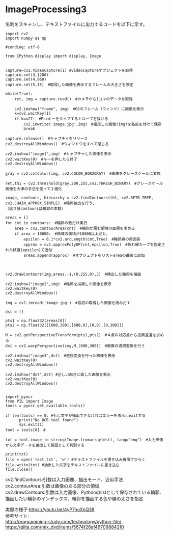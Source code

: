 # ImageProcessing3

名刺をスキャンし、テキストファイルに出力するコードを以下に示す。

```
import cv2
import numpy as np

#conding: utf-8

from IPython.display import display, Image


capture=cv2.VideoCapture(1) #VideoCaptureオブジェクトを取得
capture.set(3,1280)
capture.set(4,960)
capture.set(5,15)　#取得した画像を表示するフレームの大きさを設定

while(True):
	ret, img = capture.read()　#カメラから1コマのデータを取得

	cv2.imshow("frame", img)　#OSのフレーム（ウィンド）に画像を表示
	k=cv2.waitKey(1)	
	if k==27:　#Escキーをタイプするとループを抜ける
		cv2.imwrite('image.jpg',img)　#指定した画像(img)を名前を付けて保存
		break

capture.release()　#キャプチャをリリース
cv2.destroyAllWindows()　#ウィンドウをすべて閉じる

cv2.imshow("image1",img)　#キャプチャした画像を表示
cv2.waitKey(0)　#キーを押したら終了
cv2.destroyAllWindows()

gray = cv2.cvtColor(img, cv2.COLOR_BGR2GRAY)　#画像をグレースケールに変換

ret,th1 = cv2.threshold(gray,200,255,cv2.THRESH_BINARY)　#グレースケール画像を大津の手法を使って２値化

image, contours, hierarchy = cv2.findContours(th1, cv2.RETR_TREE, cv2.CHAIN_APPROX_SIMPLE)　#輪郭抽出を行う,
（返り値contoursは輪郭の本数）

areas = []
for cnt in contours:　#輪郭の数だけ実行
    area = cv2.contourArea(cnt)　#輪郭が囲む領域の面積を求める
    if area > 10000:　#領域の面積が10000以上だと、
        epsilon = 0.1*cv2.arcLength(cnt,True)　#輪郭線の周囲長
        approx = cv2.approxPolyDP(cnt,epsilon,True)　#折れ線カーブを指定された精度(epsilon)で近似
        areas.append(approx)　#オブジェクトをリストareaの最後に追加



cv2.drawContours(img,areas,-1,(0,255,0),3)　#検出した輪郭を描画

cv2.imshow("image2",img)　#輪郭を描画した画像を表示
cv2.waitKey(0)
cv2.destroyAllWindows()

img = cv2.imread('image.jpg')　#最初の取得した画像を読みだす

dst = []

pts1 = np.float32(areas[0])
pts2 = np.float32([[600,300],[600,0],[0,0],[0,300]])

M = cv2.getPerspectiveTransform(pts1,pts2)　#４点の対応点から投資返還を求める
dst = cv2.warpPerspective(img,M,(600,300))　#画像の透視変換を行う

cv2.imshow("image3",dst)　#透視変換を行った画像を表示
cv2.waitKey(0)
cv2.destroyAllWindows()

cv2.imshow("dst",dst) #正しい向きに直した画像を表示
cv2.waitKey(0)
cv2.destroyAllWindows()


import pyocr
from PIL import Image
tools = pyocr.get_available_tools() 

if len(tools) == 0: #もし文字が抽出できなければエラーを表示しexitする
      print("No OCR tool found")
      sys.exit(1)
tool = tools[0]　#

txt = tool.image_to_string(Image.fromarray(dst), lang="eng")　#入力画像から文字データを抽出して英語として判別する

print(txt)
file = open('test.txt', 'w') #テキストファイルを書き込み権限でひらく
file.write(txt)	#抽出した文字をテキストファイルに書き込む
file.close() 

```


cv2.findContours:引数は入力画像、抽出モード、近似手法<br>
cv2.contourArea:引数は画像のある部分の領域<br>
cv2.drawContours:引数は入力画像、Pythonのlistとして保存されている輪郭、描画したい輪郭のインデックス、輪郭を描画する色や線の太さを指定<br>

実際の様子:https://youtu.be/4yP7nuXnQ38<br>
参考サイト:<br>
http://programming-study.com/technology/python-file/<br>
https://qiita.com/mix_dvd/items/5674f26af467098842f0


